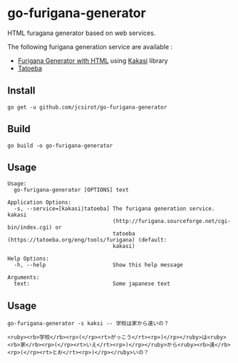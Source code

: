 # go-furigana-generator
HTML furagana generator based on web services.

The following furigana generation service are available :

- [Furigana Generator with HTML](http://furigana.sourceforge.net/cgi-bin/index.cgi) using [Kakasi](http://kakasi.namazu.org/) library
- [Tatoeba](https://tatoeba.org/eng/tools/furigana)

## Install

    go get -u github.com/jcsirot/go-furigana-generator

## Build

    go build -o go-furigana-generator

## Usage

``` plain
Usage:
  go-furigana-generator [OPTIONS] text

Application Options:
  -s, --service=[kakasi|tatoeba] The furigana generation service. kakasi
                                 (http://furigana.sourceforge.net/cgi-bin/index.cgi) or
                                 tatoeba (https://tatoeba.org/eng/tools/furigana) (default:
                                 kakasi)

Help Options:
  -h, --help                     Show this help message

Arguments:
  text:                          Some japanese text
```

## Usage

    go-furigana-generator -s kaksi -- 学校は家から遠いの？

    <ruby><rb>学校</rb><rp>(</rp><rt>がっこう</rt><rp>)</rp></ruby>は<ruby><rb>家</rb><rp>(</rp><rt>いえ</rt><rp>)</rp></ruby>から<ruby><rb>遠</rb><rp>(</rp><rt>とお</rt><rp>)</rp></ruby>いの？

